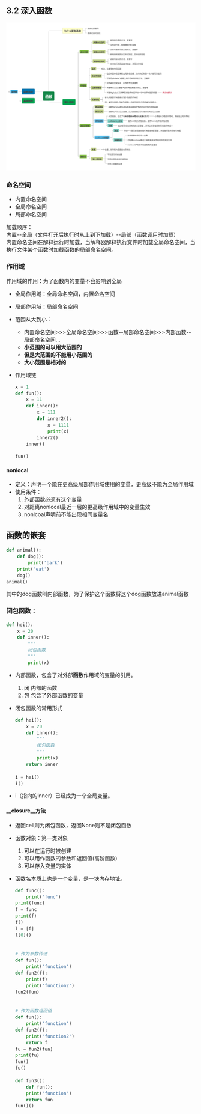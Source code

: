 ## 3.2 深入函数
<img src="Function_depth function.png"> 

### 命名空间
- 内置命名空间  
- 全局命名空间  
- 局部命名空间  

加载顺序：   
内置--全局（文件打开后执行时从上到下加载）--局部（函数调用时加载）  
内置命名空间在解释运行时加载，当解释器解释执行文件时加载全局命名空间，当执行文件某个函数时加载函数的局部命名空间。

### 作用域
作用域的作用：为了函数内的变量不会影响到全局  
- 全局作用域：全局命名空间，内置命名空间  
- 局部作用域：局部命名空间  
- 范围从大到小：  
	- 内置命名空间>>>全局命名空间>>>函数--局部命名空间>>>内部函数--局部命名空间...   
	- **小范围的可以用大范围的**  
	- **但是大范围的不能用小范围的**  
	- **大小范围是相对的**    

- 作用域链  
	
	```python
	x = 1
	def fun():
	    x = 11
	    def inner():
	        x = 111
	        def inner2():
	            x = 1111
	            print(x)
	        inner2()
	    inner()
	
	fun()
	```

#### nonlocal
- 定义：声明一个能在更高级局部作用域使用的变量，更高级不能为全局作用域
- 使用条件：
	1. 外部函数必须有这个变量
	2. 对距离nonlocal最近一层的更高级作用域中的变量生效
	3. nonlcoal声明前不能出现相同变量名
 
## 函数的嵌套
```python
def animal():
    def dog():
        print('bark')
    print('eat')
    dog()
animal()
```
其中的dog函数叫内部函数，为了保护这个函数将这个dog函数放进animal函数

### 闭包函数： 
```python
def hei():
    x = 20
    def inner():
        """
        闭包函数
        """
        print(x)
```  
- 内部函数，包含了对外部**函数**作用域的变量的引用。
	1. 闭  内部的函数
	2. 包  包含了外部函数的变量 
- 闭包函数的常用形式

	```python
	def hei():
	    x = 20
	    def inner():
	        """
	        闭包函数
	        """
	        print(x)
	    return inner
	
	i = hei()
	i()
	```	
- i（指向的inner）已经成为一个全局变量。

#### __closure__方法
- 返回cell则为闭包函数，返回None则不是闭包函数


- 函数对象：第一类对象
	1. 可以在运行时被创建  
	2. 可以用作函数的参数和返回值(高阶函数)  
	3. 可以存入变量的实体  

- 函数名本质上也是一个变量，是一块内存地址。

	```python
	def func():
	    print('func')
	print(func)
	f = func
	print(f)
	f()
	l = [f]
	l[0]()
	
	
	# 作为参数传递
	def fun():
	    print('function')
	def fun2(f):
	    print(f)
	    print('function2')
	fun2(fun)
	
	
	# 作为函数返回值
	def fun():
	    print('function')
	def fun2(f):
	    print('function2')
	    return f
	fu = fun2(fun)
	print(fu)
	fun()
	fu()
	
	def fun3():
	    def fun():
	    print('function')
	    return fun
	fun()()
	```
